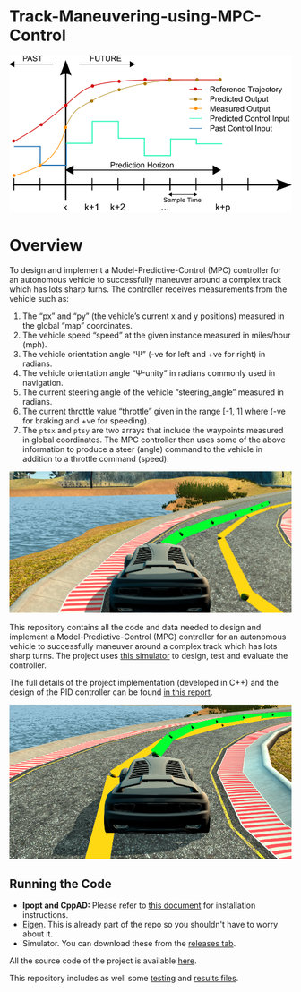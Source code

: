 # Track-Maneuvering-using-MPC-Control

<img src="mpc_scheme.png" width="700" alt="Combined Image" />

# Overview

To design and implement a Model-Predictive-Control (MPC) controller for an autonomous vehicle to successfully maneuver around a complex track which has lots sharp turns. The controller receives measurements from the vehicle such as:
1. The “px” and “py” (the vehicle’s current x and y positions) measured in the global “map” coordinates.
2. The vehicle speed “speed” at the given instance measured in miles/hour (mph).
3. The vehicle orientation angle “Ψ” (-ve for left and +ve for right) in radians.
4. The vehicle orientation angle “Ψ-unity” in radians commonly used in navigation.
5. The current steering angle of the vehicle “steering_angle” measured in radians.
6. The current throttle value “throttle” given in the range [-1, 1] where (-ve for braking and +ve for speeding).
7. The `ptsx` and `ptsy` are two arrays that include the waypoints measured in global coordinates.
The MPC controller then uses some of the above information to produce a steer (angle) command to the vehicle in addition to a throttle command (speed).

<img src="mpc1.png" width="700" alt="Combined Image" />

This repository contains all the code and data needed to design and implement a Model-Predictive-Control (MPC) controller for an autonomous vehicle to successfully maneuver around a complex track which has lots sharp turns. The project uses [this simulator](https://github.com/udacity/self-driving-car-sim/releases) to design, test and evaluate the controller.

The full details of the project implementation (developed in C++) and the design of the PID controller can be found [in this report](https://github.com/wafarag/Track-Maneuvering-using-MPC-Control/blob/master/MPC-Report1.pdf).

<img src="mpc2.png" width="700" alt="Combined Image" />

## Running the Code

* **Ipopt and CppAD:** Please refer to [this document](https://github.com/udacity/CarND-MPC-Project/blob/master/install_Ipopt_CppAD.md) for installation instructions.
* [Eigen](http://eigen.tuxfamily.org/index.php?title=Main_Page). This is already part of the repo so you shouldn't have to worry about it.
* Simulator. You can download these from the [releases tab](https://github.com/udacity/self-driving-car-sim/releases).

All the source code of the project is available [here](https://github.com/wafarag/Track-Maneuvering-using-PID-Control/tree/master/src).

This repository includes as well some [testing](https://github.com/wafarag/Track-Maneuvering-using-PID-Control/blob/master/PID-Testing-Results.rtf) and [results files](https://github.com/wafarag/Track-Maneuvering-using-PID-Control/blob/master/Results.txt). 

